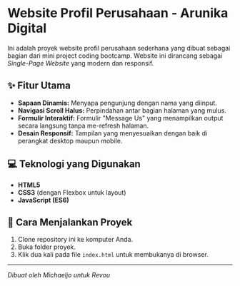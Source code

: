 # Website Profil Perusahaan - Arunika Digital

Ini adalah proyek website profil perusahaan sederhana yang dibuat sebagai bagian dari mini project coding bootcamp. Website ini dirancang sebagai *Single-Page Website* yang modern dan responsif.

## ✨ Fitur Utama

-   **Sapaan Dinamis:** Menyapa pengunjung dengan nama yang diinput.
-   **Navigasi Scroll Halus:** Perpindahan antar bagian halaman yang mulus.
-   **Formulir Interaktif:** Formulir "Message Us" yang menampilkan output secara langsung tanpa me-refresh halaman.
-   **Desain Responsif:** Tampilan yang menyesuaikan dengan baik di perangkat desktop maupun mobile.

## 💻 Teknologi yang Digunakan

-   **HTML5**
-   **CSS3** (dengan Flexbox untuk layout)
-   **JavaScript (ES6)**

## 🚀 Cara Menjalankan Proyek

1.  Clone repository ini ke komputer Anda.
2.  Buka folder proyek.
3.  Klik dua kali pada file `index.html` untuk membukanya di browser.

---
*Dibuat oleh Michaeljo untuk Revou*
